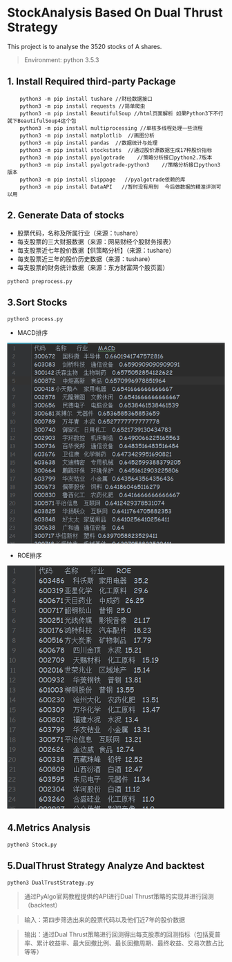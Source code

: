 # StockAnalysis Based On Dual Thrust Strategy
This project is to analyse the 3520 stocks of A shares.

> Environment: python 3.5.3

## 1. Install Required third-party Package
```commandline
    python3 -m pip install tushare //财经数据接口
    python3 -m pip install requests //简单爬虫
    python3 -m pip install BeautifulSoup //html页面解析 如果Python3下不行就下BeautifulSoup4这个包
    python3 -m pip install multiprocessing //单核多线程处理一些流程
    python3 -m pip install matplotlib  //画图分析
    python3 -m pip install pandas  //数据统计与处理
    python3 -m pip install stockstats  //通过股价源数据生成17种股价指标
    python3 -m pip install pyalgotrade    //策略分析接口python2.7版本
    python3 -m pip install pyalgotrade-python3    //策略分析接口python3版本
    python3 -m pip install slippage   //pyalgotrade依赖的库
    python3 -m pip install DataAPI   //暂时没有用到  今后做数据的精准评测可以用
```

## 2. Generate Data of stocks
- 股票代码，名称及所属行业（来源：tushare）
- 每支股票的三大财报数据（来源：网易财经个股财务报表）
- 每支股票近七年股价数据【供策略分析】（来源：tushare）
- 每支股票近三年的股价历史数据（来源：tushare）
- 每支股票的财务统计数据（来源：东方财富网个股页面）

```commandline
python3 preprocess.py
```

## 3.Sort Stocks

```commandline
python3 process.py
```

- MACD排序

![MACD排序](img/MACD排序图示.png)

- ROE排序

![ROE排序](img/ROE排序图示.png)

## 4.Metrics Analysis

```commandline
python3 Stock.py
```

## 5.DualThrust Strategy Analyze And backtest

```commandline
python3 DualTrustStrategy.py
```

> 通过PyAlgo官网教程提供的API进行Dual Thrust策略的实现并进行回测（backtest）

> 输入：第四步筛选出来的股票代码以及他们近7年的股价数据

> 输出：通过Dual Thrust策略进行回测得出每支股票的回测指标（包括夏普率、累计收益率、最大回撤比例、最长回撤周期、最终收益、交易次数占比等等）
